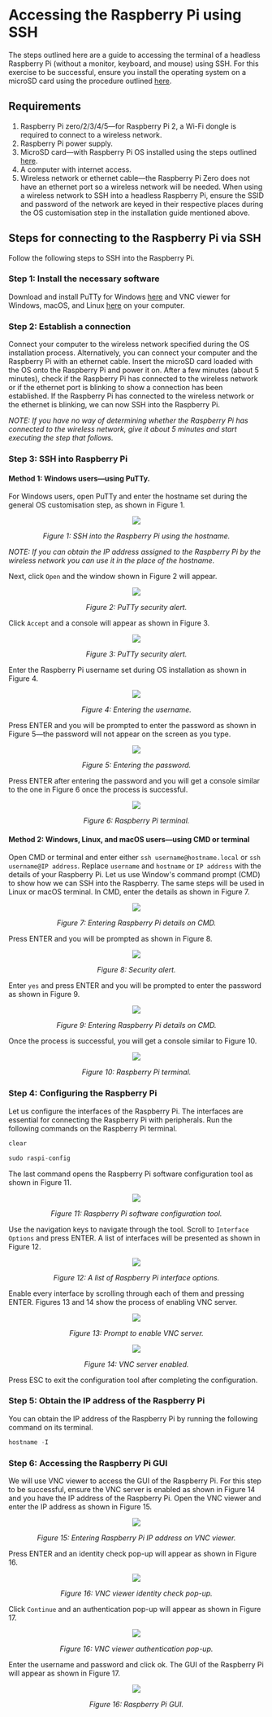 # Accessing the Raspberry Pi using SSH
The steps outlined here are a guide to accessing the terminal of a headless Raspberry Pi (without a monitor, keyboard, and mouse) using SSH. For this exercise to be successful, ensure you install the operating system on a microSD card using the procedure outlined [here](https://github.com/DeKUT-DSAIL/bioacoustics/tree/master/setting-up-a-headless-raspberry/headless-raspberry-pi-access). 

## Requirements
1. Raspberry Pi zero/2/3/4/5—for Raspberry Pi 2, a Wi-Fi dongle is required to connect to a wireless network.
2. Raspberry Pi power supply.
3. MicroSD card—with Raspberry Pi OS installed using the steps outlined [here](https://github.com/DeKUT-DSAIL/bioacoustics/tree/master/setting-up-a-headless-raspberry/headless-raspberry-pi-access).
4. A computer with internet access.
5. Wireless network or ethernet cable—the Raspberry Pi Zero does not have an ethernet port so a wireless network will be needed. When using a wireless network to SSH into a headless Raspberry Pi, ensure the SSID and password of the network are keyed in their respective places during the OS customisation step in the installation guide mentioned above. 

## Steps for connecting to the Raspberry Pi via SSH
Follow the following steps to SSH into the Raspberry Pi.

### Step 1: Install the necessary software
Download and install PuTTy for Windows [here](https://www.putty.org/) and VNC viewer for Windows, macOS, and Linux [here](https://www.realvnc.com/en/connect/download/viewer/) on your computer.

### Step 2: Establish a connection
Connect your computer to the wireless network specified during the OS installation process. Alternatively, you can connect your computer and the Raspberry Pi with an ethernet cable. Insert the microSD card loaded with the OS onto the Raspberry Pi and power it on. After a few minutes (about 5 minutes), check if the Raspberry Pi has connected to the wireless network or if the ethernet port is blinking to show a connection has been established. If the Raspberry Pi has connected to  the wireless network or the ethernet is blinking, we can now SSH into the Raspberry Pi.

*NOTE: If you have no way of determining whether the Raspberry Pi has connected to the wireless network, give it about 5 minutes and start executing the step that follows.*

### Step 3: SSH into Raspberry Pi
#### Method 1: Windows users—using PuTTy.
For Windows users, open PuTTy and enter the hostname set during the general OS customisation step, as shown in Figure 1.

<p align="center">
  <img width="auto" height="auto" src="/setting-up-a-headless-raspberry/ssh-into-raspberry-pi/img/putty-raspi-local.png">
  
</p>

<p align="center"> 
  <em>Figure 1: SSH into the Raspberry Pi using the hostname.</em>
</p>

*NOTE: If you can obtain the IP address assigned to the Raspberry Pi by the wireless network you can use it in the place of the hostname.* 

Next, click `Open` and the window shown in Figure 2 will appear.

<p align="center">
  <img width="auto" height="auto" src="/setting-up-a-headless-raspberry/ssh-into-raspberry-pi/img/putty-potential-security-breach.png">
  
</p>

<p align="center"> 
  <em>Figure 2: PuTTy security alert.</em>
</p>

Click `Accept` and a console will appear as shown in Figure 3.

<p align="center">
  <img width="auto" height="auto" src="/setting-up-a-headless-raspberry/ssh-into-raspberry-pi/img/putty-login-as.png">
  
</p>

<p align="center"> 
  <em>Figure 3: PuTTy security alert.</em>
</p>

Enter the Raspberry Pi username set during OS installation as shown in Figure 4.

<p align="center">
  <img width="auto" height="auto" src="/setting-up-a-headless-raspberry/ssh-into-raspberry-pi/img/putty-login-as-pi.png">
  
</p>

<p align="center"> 
  <em>Figure 4: Entering the username.</em>
</p>

Press ENTER and you will be prompted to enter the password as shown in Figure 5—the password will not appear on the screen as you type.

<p align="center">
  <img width="auto" height="auto" src="/setting-up-a-headless-raspberry/ssh-into-raspberry-pi/img/putty-login-password.png">
  
</p>

<p align="center"> 
  <em>Figure 5: Entering the password.</em>
</p>

Press ENTER after entering the password and you will get a console similar to the one in Figure 6 once the process is successful.

<p align="center">
  <img width="auto" height="auto" src="/setting-up-a-headless-raspberry/ssh-into-raspberry-pi/img/putty-first-log-in.png">
  
</p>

<p align="center"> 
  <em>Figure 6: Raspberry Pi terminal.</em>
</p>


#### Method 2: Windows, Linux, and macOS users—using CMD or terminal
Open CMD or terminal and enter either `ssh username@hostname.local` or `ssh username@IP address`. Replace `username` and `hostname` or `IP address` with the details of your Raspberry Pi. Let us use Window's command prompt (CMD) to show how we can SSH into the Raspberry. The same steps will be used in Linux or macOS terminal. In CMD, enter the details as shown in Figure 7.

<p align="center">
  <img width="auto" height="auto" src="/setting-up-a-headless-raspberry/ssh-into-raspberry-pi/img/cmd-ssh-access.png">
  
</p>

<p align="center"> 
  <em>Figure 7: Entering Raspberry Pi details on CMD.</em>
</p>

Press ENTER and you will be prompted as shown in Figure 8.

<p align="center">
  <img width="auto" height="auto" src="/setting-up-a-headless-raspberry/ssh-into-raspberry-pi/img/cmd-ssh-security-alert.png">
  
</p>

<p align="center"> 
  <em>Figure 8: Security alert.</em>
</p>

Enter `yes` and press ENTER and you will be prompted to enter the password as shown in Figure 9.

<p align="center">
  <img width="auto" height="auto" src="/setting-up-a-headless-raspberry/ssh-into-raspberry-pi/img/cmd-ssh-password.png">
  
</p>

<p align="center"> 
  <em>Figure 9: Entering Raspberry Pi details on CMD.</em>
</p>

Once the process is successful, you will get a console similar to Figure 10.

<p align="center">
  <img width="auto" height="auto" src="/setting-up-a-headless-raspberry/ssh-into-raspberry-pi/img/cmd-ssh-successful.png">
  
</p>

<p align="center"> 
  <em>Figure 10: Raspberry Pi terminal.</em>
</p>

### Step 4: Configuring the Raspberry Pi
Let us configure the interfaces of the Raspberry Pi. The interfaces are essential for connecting the Raspberry Pi with peripherals. Run the following commands on the Raspberry Pi terminal.

```cpp
clear
```
```cpp
sudo raspi-config
```
The last command opens the Raspberry Pi software configuration tool as shown in Figure 11.

<p align="center">
  <img width="auto" height="auto" src="/setting-up-a-headless-raspberry/ssh-into-raspberry-pi/img/putty-sudo-raspi-config.png">
  
</p>

<p align="center"> 
  <em>Figure 11: Raspberry Pi software configuration tool.</em>
</p>

Use the navigation keys to navigate through the tool. Scroll to `Interface Options` and press ENTER. A list of interfaces will be presented as shown in Figure 12.

<p align="center">
  <img width="auto" height="auto" src="/setting-up-a-headless-raspberry/ssh-into-raspberry-pi/img/putty-interface.png">
  
</p>

<p align="center"> 
  <em>Figure 12: A list of Raspberry Pi interface options.</em>
</p>

Enable every interface by scrolling through each of them and pressing ENTER. Figures 13 and 14 show the process of enabling VNC server. 

<p align="center">
  <img width="auto" height="auto" src="/setting-up-a-headless-raspberry/ssh-into-raspberry-pi/img/putty-sudo-raspi-config.png">
  
</p>

<p align="center"> 
  <em>Figure 13: Prompt to enable VNC server.</em>
</p>


<p align="center">
  <img width="auto" height="auto" src="/setting-up-a-headless-raspberry/ssh-into-raspberry-pi/img/putty-sudo-raspi-config.png">
  
</p>

<p align="center"> 
  <em>Figure 14: VNC server enabled.</em>
</p>

Press ESC to exit the configuration tool after completing the configuration.

### Step 5: Obtain the IP address of the Raspberry Pi
You can obtain the IP address of the Raspberry Pi by running the following command on its terminal.

```cpp
hostname -I
```

### Step 6: Accessing the Raspberry Pi GUI
We will use VNC viewer to access the GUI of the Raspberry Pi. For this step to be successful, ensure the VNC server is enabled as shown in Figure 14 and you have the IP address of the Raspberry Pi. Open the VNC viewer and enter the IP address as shown in Figure 15.

<p align="center">
  <img width="auto" height="auto" src="/setting-up-a-headless-raspberry/ssh-into-raspberry-pi/img/vnc-viewer-ip-address.png">
  
</p>

<p align="center"> 
  <em>Figure 15: Entering Raspberry Pi IP address on VNC viewer.</em>
</p>

Press ENTER and an identity check pop-up will appear as shown in Figure 16.

<p align="center">
  <img width="auto" height="auto" src="/setting-up-a-headless-raspberry/ssh-into-raspberry-pi/img/vnc-viewer-ip-address-popup.png">
  
</p>

<p align="center"> 
  <em>Figure 16: VNC viewer identity check pop-up.</em>
</p>

Click `Continue` and an authentication pop-up will appear as shown in Figure 17.

<p align="center">
  <img width="auto" height="auto" src="/setting-up-a-headless-raspberry/ssh-into-raspberry-pi/img/vnc-viewer-password.png">
  
</p>

<p align="center"> 
  <em>Figure 16: VNC viewer authentication pop-up.</em>
</p>

Enter the username and password and click ok. The GUI of the Raspberry Pi will appear as shown in Figure 17.

<p align="center">
  <img width="auto" height="auto" src="/setting-up-a-headless-raspberry/ssh-into-raspberry-pi/img/vnc-viewer-gui.png">
  
</p>

<p align="center"> 
  <em>Figure 16: Raspberry Pi GUI.</em>
</p>
